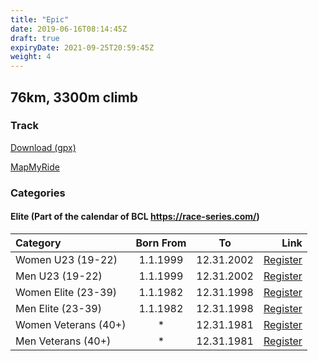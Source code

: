 ```yaml
---
title: "Epic"
date: 2019-06-16T08:14:45Z
draft: true
expiryDate: 2021-09-25T20:59:45Z
weight: 4
---
```


## 76km, 3300m climb
### Track  
[Download (gpx)](https://drive.google.com/file/d/1UVHcFqAdP6WxTFFCrtQVBh5uQ6AQUC59/view?usp=sharing)

[MapMyRide](https://www.mapmyride.com/routes/view/2049206296)


### Categories

#### Elite (Part of the calendar of BCL https://race-series.com/)
Category         | Born From |      To   | Link
:-----------------|:---------:|:---------:|------------:
 Women U23 (19-22)  | 1.1.1999  | 12.31.2002| [Register](https://forms.gle/ei69dnTeQJvmPHqL9)
 Men U23 (19-22)  | 1.1.1999  | 12.31.2002| [Register](https://forms.gle/ei69dnTeQJvmPHqL9)
 Women Elite (23-39) | 1.1.1982  | 12.31.1998| [Register](https://forms.gle/ei69dnTeQJvmPHqL9)
 Men Elite (23-39) | 1.1.1982  | 12.31.1998| [Register](https://forms.gle/ei69dnTeQJvmPHqL9)
 Women Veterans  (40+)   |     *     | 12.31.1981| [Register](https://forms.gle/ei69dnTeQJvmPHqL9)
 Men Veterans  (40+)   |     *     | 12.31.1981| [Register](https://forms.gle/ei69dnTeQJvmPHqL9)

